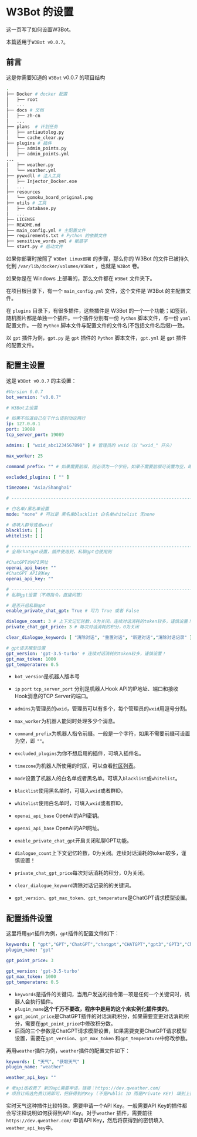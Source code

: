 # W3Bot 的设置

这一页写了如何设置W3Bot。

本篇适用于`W3Bot v0.0.7`。

## 前言

这是你需要知道的 `W3Bot` v0.0.7 的项目结构

```bash
.
├── Docker # docker 配置
│   ├── root
│   ...
├── docs # 文档
│   ├── zh-cn
│   ...
├── plans  # 计划任务
│   ├── antiautolog.py
│   └── cache_clear.py
├── plugins # 插件
│   ├── admin_points.py
│   ├── admin_points.yml
...
│   ├── weather.py
│   └── weather.yml
├── pywxdll # 注入工具
│   ├── Injector_Docker.exe
│   ...
├── resources
│   └── gomoku_board_original.png
├── utils # 工具
│   ├── database.py
│   ...
├── LICENSE
├── README.md
├── main_config.yml # 主配置文件
├── requirements.txt # Python 的依赖文件
├── sensitive_words.yml # 敏感字
└── start.py # 启动文件
```

如果你部署时按照了 `W3Bot Linux部署` 的步骤，那么你的 W3Bot 的文件已被持久化到 `/var/lib/docker/volumes/W3Bot`
，也就是 `W3Bot` 卷。

如果你是在 Windows 上部署的，那么文件都在 `W3Bot` 文件夹下。

在项目根目录下，有一个 `main_config.yml` 文件，这个文件是 W3Bot 的主配置文件。

在 `plugins` 目录下，有很多插件，这些插件是 W3Bot 的一个一个功能；如签到，随机图片都是单独一个插件。一个插件分别有一份 `Python` 脚本文件，与一份 `yaml` 配置文件。一般 `Python` 脚本文件与配置文件的文件名(不包括文件名后缀)一致。

以 `gpt` 插件为例，`gpt.py` 是 `gpt` 插件的 `Python` 脚本文件，`gpt.yml` 是 `gpt` 插件的配置文件。

## 配置主设置

这是 `W3Bot v0.0.7` 的主设置：

```yaml
#Version 0.0.7
bot_version: "v0.0.7"

# W3Bot主设置

# 如果不知道自己在干什么请别动这两行
ip: 127.0.0.1
port: 19088
tcp_server_port: 19089

admins: [ "wxid_abc1234567890" ] # 管理员的 wxid（以 "wxid_" 开头）

max_worker: 25

command_prefix: "" # 如果需要前缀，则必须为一个字符。如果不需要前缀可设置为空，即 ""。

excluded_plugins: [ "" ]

timezone: "Asia/Shanghai"

# ------------------------------------------------------------------------------ #

# 白名单/黑名单设置
mode: "none" # 可以是 黑名单blacklist 白名单whitelist 无none

# 请填入群号或者wxid
blacklist: [ ]
whitelist: [ ]

# ------------------------------------------------------------------------------ #
# 全局chatgpt设置，插件使用到，私聊gpt也使用到

#ChatGPT的API网址
openai_api_base: ""
#ChatGPT API的Key
openai_api_key: ""

# ------------------------------------------------------------------------------ #
# 私聊gpt设置（不用指令，直接问答）

# 是否开启私聊gpt
enable_private_chat_gpt: True # 可为 True 或者 False

dialogue_count: 3 # 上下文记忆轮数，0为关闭。连续对话消耗的token较多，谨慎设置！
private_chat_gpt_price: 3 # 每次对话消耗的积分，0为关闭

clear_dialogue_keyword: [ "清除对话", "重置对话", "新建对话","清除对话记录" ]

# gpt请求模型设置
gpt_version: 'gpt-3.5-turbo' # 连续对话消耗的token较多，谨慎设置！
gpt_max_token: 1000
gpt_temperature: 0.5
```

- `bot_version`是机器人版本号
- `ip` `port` `tcp_server_port` 分别是机器人Hook API的IP地址、端口和接收Hook消息的TCP Server的端口。
- `admins`为管理员的`wxid`，管理员可以有多个，每个管理员的`wxid`用逗号分割。
- `max_worker`为机器人能同时处理多少个消息。
- `command_prefix`为机器人指令前缀。一般是一个字符，如果不需要前缀可设置为空，即 `""`。
- `excluded_plugins`为你不想启用的插件，可填入插件名。
- `timezone`为机器人所使用的时区，可以查看[时区列表](https://en.wikipedia.org/wiki/List_of_tz_database_time_zones)。

- `mode`设置了机器人的白名单或者黑名单。可填入`blacklist`或`whitelist`。
- `blacklist`使用黑名单时，可填入`wxid`或者群ID。
- `whitelist`使用白名单时，可填入`wxid`或者群ID。

- `openai_api_base` OpenAI的API密钥。
- `openai_api_base` OpenAI的API网址。

- `enable_private_chat_gpt`开启关闭私聊GPT功能。
- `dialogue_count`上下文记忆轮数，0为关闭。连续对话消耗的token较多，谨慎设置！
- `private_chat_gpt_price`每次对话消耗的积分，0为关闭。
- `clear_dialogue_keyword`清除对话记录的的关键词。
- `gpt_version`、`gpt_max_token`、`gpt_temperature`是ChatGPT请求模型设置。

## 配置插件设置

这里将用`gpt`插件为例，`gpt`插件的配置文件如下：

```yaml
keywords: [ "gpt","GPT","ChatGPT","chatgpt","CHATGPT","gpt3","GPT3","ChatGPT3","chatgpt3","CHATGPT3","gpt3.5","GPT3.5","ChatGPT3.5","chatgpt3.5","CHATGPT3.5" ]
plugin_name: "gpt"

gpt_point_price: 3

gpt_version: 'gpt-3.5-turbo'
gpt_max_token: 1000
gpt_temperature: 0.5
```

- `keywords`是插件的关键词，当用户发送的指令第一项是任何一个关键词时，机器人会执行插件。
- `plugin_name`**这个千万不要改，程序中是用的这个来实例化插件类的**。
- `gpt_point_price`是ChatGPT插件的对话消耗积分，如果需要变更对话消耗积分，需要在`gpt_point_price`中修改积分数。
- 后面的三个参数是ChatGPT请求模型设置，如果需要变更ChatGPT请求模型设置，需要在`gpt_version`、`gpt_max_token`
  和`gpt_temperature`中修改参数。

再用`weather`插件为例，`weather`插件的配置文件如下：

```yaml
keywords: [ "天气", "获取天气" ]
plugin_name: "weather"

weather_api_key: ""

# 老api改收费了 新的api需要申请，链接：https://dev.qweather.com/
# 项目订阅选免费订阅即可，把获得到的Key (不是Public ID 而是Private KEY) 填到上面引号中
```

实时天气这种插件比较特殊，需要申请一个API Key。一般需要API Key的插件都会写注释说明如何获得到API Key。对于`weather`
插件，需要前往`https://dev.qweather.com/` 申请API Key，然后将获得到的密钥填入`weather_api_key`中。
